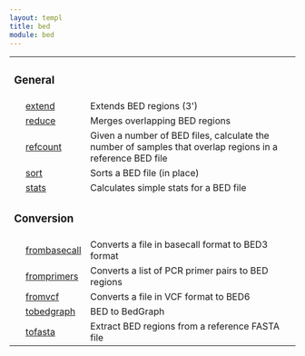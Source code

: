 ```yaml
---
layout: templ
title: bed
module: bed
---
```

<table cellpadding="4"><tr><td colspan="3"><h3>General</h3></td></tr>
<tr><td>&nbsp;</td><td><a href="/modules/bedutils/extend">extend</a></td><td>Extends BED regions (3')</td></tr>
<tr><td>&nbsp;</td><td><a href="/modules/bedutils/reduce">reduce</a></td><td>Merges overlapping BED regions</td></tr>
<tr><td>&nbsp;</td><td><a href="/modules/bedutils/refcount">refcount</a></td><td>Given a number of BED files, calculate the number of samples that overlap regions in a reference BED file</td></tr>
<tr><td>&nbsp;</td><td><a href="/modules/bedutils/sort">sort</a></td><td>Sorts a BED file (in place)</td></tr>
<tr><td>&nbsp;</td><td><a href="/modules/bedutils/stats">stats</a></td><td>Calculates simple stats for a BED file</td></tr>
<tr><td colspan="3"><h3>Conversion</h3></td></tr>
<tr><td>&nbsp;</td><td><a href="/modules/bedutils/frombasecall">frombasecall</a></td><td>Converts a file in basecall format to BED3 format</td></tr>
<tr><td>&nbsp;</td><td><a href="/modules/bedutils/fromprimers">fromprimers</a></td><td>Converts a list of PCR primer pairs to BED regions</td></tr>
<tr><td>&nbsp;</td><td><a href="/modules/bedutils/fromvcf">fromvcf</a></td><td>Converts a file in VCF format to BED6</td></tr>
<tr><td>&nbsp;</td><td><a href="/modules/bedutils/tobedgraph">tobedgraph</a></td><td>BED to BedGraph</td></tr>
<tr><td>&nbsp;</td><td><a href="/modules/bedutils/tofasta">tofasta</a></td><td>Extract BED regions from a reference FASTA file</td></tr>
</table>